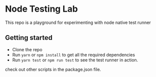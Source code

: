 # Node Testing Lab
This repo is a playground for experimenting with node native test runner

## Getting started
* Clone the repo
* Run `yarn` or `npm install` to get all the required dependencies
* Run `yarn test` or `npm run test` to see the test runner in action.

check out other scripts in the package.json file.
